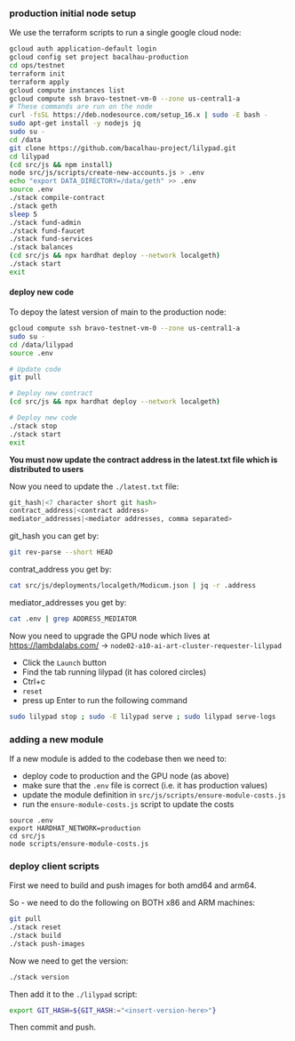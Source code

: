 ### production initial node setup

We use the terraform scripts to run a single google cloud node:

```bash
gcloud auth application-default login
gcloud config set project bacalhau-production
cd ops/testnet
terraform init
terraform apply
gcloud compute instances list
gcloud compute ssh bravo-testnet-vm-0 --zone us-central1-a
# These commands are run on the node
curl -fsSL https://deb.nodesource.com/setup_16.x | sudo -E bash -
sudo apt-get install -y nodejs jq
sudo su -
cd /data
git clone https://github.com/bacalhau-project/lilypad.git
cd lilypad
(cd src/js && npm install)
node src/js/scripts/create-new-accounts.js > .env
echo "export DATA_DIRECTORY=/data/geth" >> .env
source .env
./stack compile-contract
./stack geth
sleep 5
./stack fund-admin
./stack fund-faucet
./stack fund-services
./stack balances
(cd src/js && npx hardhat deploy --network localgeth)
./stack start
exit
```

#### deploy new code

To depoy the latest version of main to the production node:

```bash
gcloud compute ssh bravo-testnet-vm-0 --zone us-central1-a
sudo su -
cd /data/lilypad
source .env

# Update code
git pull

# Deploy new contract
(cd src/js && npx hardhat deploy --network localgeth)

# Deploy new code
./stack stop
./stack start
exit
```

**You must now update the contract address in the latest.txt file which is distributed to users**

Now you need to update the `./latest.txt` file:

```python
git_hash|<7 character short git hash>
contract_address|<contract address>
mediator_addresses|<mediator addresses, comma separated>
```

git_hash you can get by:
```bash
git rev-parse --short HEAD
```

contrat_address you get by:

```bash
cat src/js/deployments/localgeth/Modicum.json | jq -r .address
```

mediator_addresses you get by:

```bash
cat .env | grep ADDRESS_MEDIATOR
```

Now you need to upgrade the GPU node which lives at https://lambdalabs.com/ -> `node02-a10-ai-art-cluster-requester-lilypad`

 * Click the `Launch` button
 * Find the tab running lilypad (it has colored circles)
 * Ctrl+c
 * `reset`
 * press up Enter to run the following command

```bash
sudo lilypad stop ; sudo -E lilypad serve ; sudo lilypad serve-logs
```

### adding a new module

If a new module is added to the codebase then we need to:

 * deploy code to production and the GPU node (as above)
 * make sure that the `.env` file is correct (i.e. it has production values)
 * update the module definition in `src/js/scripts/ensure-module-costs.js`
 * run the `ensure-module-costs.js` script to update the costs

```
source .env
export HARDHAT_NETWORK=production
cd src/js
node scripts/ensure-module-costs.js
```

### deploy client scripts

First we need to build and push images for both amd64 and arm64.

So - we need to do the following on BOTH x86 and ARM machines:

```bash
git pull
./stack reset
./stack build
./stack push-images
```

Now we need to get the version:

```bash
./stack version
```

Then add it to the `./lilypad` script:

```bash
export GIT_HASH=${GIT_HASH:="<insert-version-here>"}
```

Then commit and push.
